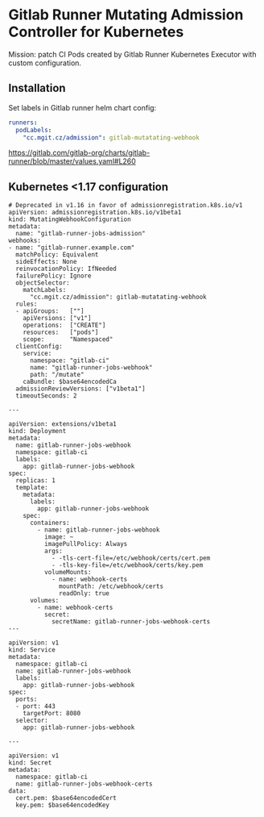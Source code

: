 Gitlab Runner Mutating Admission Controller for Kubernetes
==========================================================

Mission: patch CI Pods created by Gitlab Runner Kubernetes Executor with custom configuration. 

## Installation

Set labels in Gitlab runner helm chart config:
```yaml
runners:
  podLabels:
    "cc.mgit.cz/admission": gitlab-mutatating-webhook
```
https://gitlab.com/gitlab-org/charts/gitlab-runner/blob/master/values.yaml#L260

## Kubernetes <1.17 configuration

```
# Deprecated in v1.16 in favor of admissionregistration.k8s.io/v1
apiVersion: admissionregistration.k8s.io/v1beta1
kind: MutatingWebhookConfiguration
metadata:
  name: "gitlab-runner-jobs-admission"
webhooks:
- name: "gitlab-runner.example.com"
  matchPolicy: Equivalent
  sideEffects: None
  reinvocationPolicy: IfNeeded
  failurePolicy: Ignore
  objectSelector:
    matchLabels:
      "cc.mgit.cz/admission": gitlab-mutatating-webhook
  rules:
  - apiGroups:   [""]
    apiVersions: ["v1"]
    operations:  ["CREATE"]
    resources:   ["pods"]
    scope:       "Namespaced"
  clientConfig:
    service:
      namespace: "gitlab-ci"
      name: "gitlab-runner-jobs-webhook"
      path: "/mutate"
    caBundle: $base64encodedCa
  admissionReviewVersions: ["v1beta1"]
  timeoutSeconds: 2

---

apiVersion: extensions/v1beta1
kind: Deployment
metadata:
  name: gitlab-runner-jobs-webhook
  namespace: gitlab-ci
  labels:
    app: gitlab-runner-jobs-webhook
spec:
  replicas: 1
  template:
    metadata:
      labels:
        app: gitlab-runner-jobs-webhook
    spec:
      containers:
        - name: gitlab-runner-jobs-webhook
          image: ~
          imagePullPolicy: Always
          args:
            - -tls-cert-file=/etc/webhook/certs/cert.pem
            - -tls-key-file=/etc/webhook/certs/key.pem
          volumeMounts:
            - name: webhook-certs
              mountPath: /etc/webhook/certs
              readOnly: true
      volumes:
        - name: webhook-certs
          secret:
            secretName: gitlab-runner-jobs-webhook-certs
---

apiVersion: v1
kind: Service
metadata:
  namespace: gitlab-ci
  name: gitlab-runner-jobs-webhook
  labels:
    app: gitlab-runner-jobs-webhook
spec:
  ports:
  - port: 443
    targetPort: 8080
  selector:
    app: gitlab-runner-jobs-webhook

---

apiVersion: v1
kind: Secret
metadata:
  namespace: gitlab-ci
  name: gitlab-runner-jobs-webhook-certs
data:
  cert.pem: $base64encodedCert
  key.pem: $base64encodedKey
```
